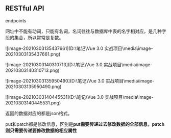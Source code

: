 ## RESTful API

endpoints

网址中不能有动词，只能有名词，名词往往与数据库中表的名字相对应，是几种字段的集合，所以常常是复数。

![image-20210303135437661](D:\笔记\Vue 3.0 实战项目\media\image-20210303135437661.png) 

![image-20210303140310713](D:\笔记\Vue 3.0 实战项目\media\image-20210303140310713.png) 

![image-20210303135950490](D:\笔记\Vue 3.0 实战项目\media\image-20210303135950490.png) 

![image-20210303140445531](D:\笔记\Vue 3.0 实战项目\media\image-20210303140445531.png) 

返回的数据对应的都是json格式。

put和patch都是修改信息，区别是**put需要传递过去修改数据的全部信息，patch则只需要传递要修改数据的相应属性**

 

 